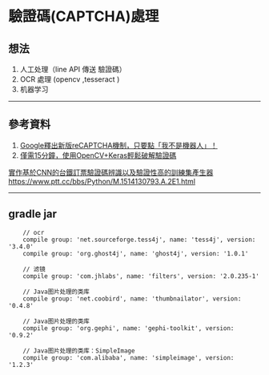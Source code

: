 # 驗證碼(CAPTCHA)處理



## 想法
1. 人工处理（line API 傳送 驗證碼）
2. OCR 處理 (opencv ,tesseract )
3. 机器学习



---

## 參考資料 

1. [Google釋出新版reCAPTCHA機制，只要點「我不是機器人」！](https://www.ithome.com.tw/news/92757)
2. [僅需15分鐘，使用OpenCV+Keras輕鬆破解驗證碼](https://itw01.com/24OMEZO.html)




[實作基於CNN的台鐵訂票驗證碼辨識以及驗證性高的訓練集產生器](https://github.com/JasonLiTW/simple-railway-captcha-solver)
https://www.ptt.cc/bbs/Python/M.1514130793.A.2E1.html





---


## gradle jar

```
    // ocr
    compile group: 'net.sourceforge.tess4j', name: 'tess4j', version: '3.4.0'
    compile group: 'org.ghost4j', name: 'ghost4j', version: '1.0.1'

    // 滤镜
    compile group: 'com.jhlabs', name: 'filters', version: '2.0.235-1'

    // Java图片处理的类库
    compile group: 'net.coobird', name: 'thumbnailator', version: '0.4.8'

    // Java图片处理的类库
    compile group: 'org.gephi', name: 'gephi-toolkit', version: '0.9.2'

    // Java图片处理的类库：SimpleImage
    compile group: 'com.alibaba', name: 'simpleimage', version: '1.2.3'
```